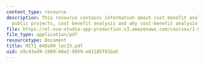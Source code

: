 ```yaml
---
content_type: resource
description: This resource contains information about cost benefit analysis outline,
  public projects, cost benefit analysis and why cost-benefit analysis?.
file: https://ol-ocw-studio-app-production.s3.amazonaws.com/courses/1-040-project-management-spring-2009/e9c43ad9198968e29859e81185f01ba5_MIT1_040s09_lec15.pdf
file_type: application/pdf
resourcetype: Document
title: MIT1_040s09_lec15.pdf
uid: e9c43ad9-1989-68e2-9859-e81185f01ba5
---
```


